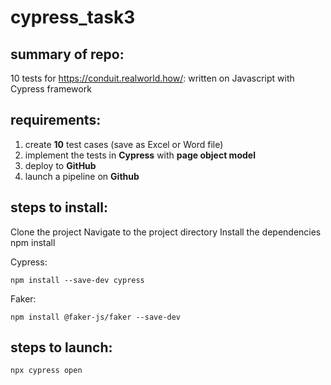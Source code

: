 # cypress_task3

## summary of repo: 
10 tests for https://conduit.realworld.how/: written on Javascript with Cypress framework

## requirements:
1) create **10** test cases (save as Excel or Word file)
2) implement the tests in **Cypress** with **page object model**
3) deploy to **GitHub**
4) launch a pipeline on **Github**

## steps to install:
Clone the project
Navigate to the project directory
Install the dependencies npm install

Cypress:
```
npm install --save-dev cypress
```
Faker:
```
npm install @faker-js/faker --save-dev
```

## steps to launch:
```
npx cypress open
```
